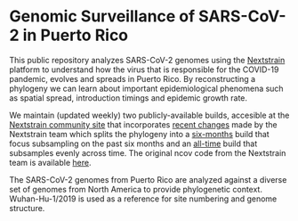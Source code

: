 # Genomic Surveillance of SARS-CoV-2 in Puerto Rico
This public repository analyzes SARS-CoV-2 genomes using the [Nextstrain](https://nextstrain.org/) platform to understand how the virus that is responsible for the COVID-19 pandemic, evolves and spreads in Puerto Rico. By reconstructing a phylogeny we can learn about important epidemiological phenomena such as spatial spread, introduction timings and epidemic growth rate.

We maintain (updated weekly) two publicly-available builds, accesible at the [Nextstrain community site](https://nextstrain.org/community/arodzh-sudo/ncov-puertorico/) that incorporates [recent changes](https://github.com/nextstrain/ncov/pull/910) made by the Nextstrain team which splits the phylogeny into a [six-months](https://nextstrain.org/community/arodzh-sudo/ncov-puertorico/Puerto-Rico/six-months/?branchLabel=emerging_lineage&c=emerging_lineage&f_country=Puerto%20Rico&m=div) build that focus subsampling on the past six months and an [all-time](https://nextstrain.org/community/arodzh-sudo/ncov-puertorico/Puerto-Rico/?f_country=Puerto%20Rico&m=div) build that subsamples evenly across time. The original ncov code from the Nextstrain team is available [here](https://github.com/nextstrain/ncov).

The SARS-CoV-2 genomes from Puerto Rico are analyzed against a diverse set of genomes from North America to provide phylogenetic context. Wuhan-Hu-1/2019 is used as a reference for site numbering and genome structure.
